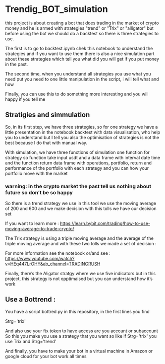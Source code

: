 # Trendig_BOT_simulation
this project is about creating a bot that does trading in the market of crypto money and he is armed with strategies "trend" or "Trix" or "alligator"   but before using the bot we should do a backtest so there is three strategies to use. 

 The first is to go to backtest.ipynb chek this notebook to understand the strategies and if you want to use them there is also a nice simulation part about these strategies which tell you what did you will get if you put money in the past.   

The second time, when you understand all strategies  you use what you need  put you need to one little manipulation in the script, i will tell what and how  

Finally, you can use this to do something more interesting and you will happy if you tell me 


## Stratigies and simmulation  
   

 So, in its first step, we have three strategies, so for one strategy we have a little presentation in the notebook backtest with data visualisation, who help you to understand but I tell you also the optimisation of strategies is not the best because I do that with manual way. 
 
With simulation, we have three functions of simulation one function for strategy  so function take input usdt and a data frame with interval date time  and the function return data frame with operations, portfolio, return  and performance of the portfolio with each strategy  and you can how your portfolio move with the market 

### warning: in the crypto market the past tell us nothing about future so don’t be so happy  

So there is a trend strategy we use in this tool we use the moving average of 200 and 600 and we make decision with this tolls we have our decision set  

If you want to learn more : https://learn.bybit.com/trading/how-to-use-moving-average-to-trade-crypto/  

The Trix strategy  is using a triple moving average  and the average of the triple moving average and with these two tolls we made a set of decision : 

For more information see the notebook or/and  see  : https://www.youtube.com/watch?v=HEq447LrOHY&ab_channel=TRADINGRUSH     

Finally, there’s the Aligator stratgy  where we use five indicators  but in this project, this strategy is not opptimaised  but you can understand how it’s work 


## Use a Bottrend :  

You have a script bottred.py  in this repository, in the first lines you find  

Strg='trix'    
 
And also use your ftx token to have access are you account or subaccount 
So this you make you use a strategy that you want so like  if  Strg='trix'  you use Trix and Strg='trend’ 
 
And finally, you have to make your bot in a virtual machine in Amazon or google cloud for your bot work all times 

